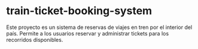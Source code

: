 # train-ticket-booking-system
Este proyecto es un sistema de reservas de viajes en tren por el interior del país. Permite a los usuarios reservar y administrar tickets para los recorridos disponibles.
